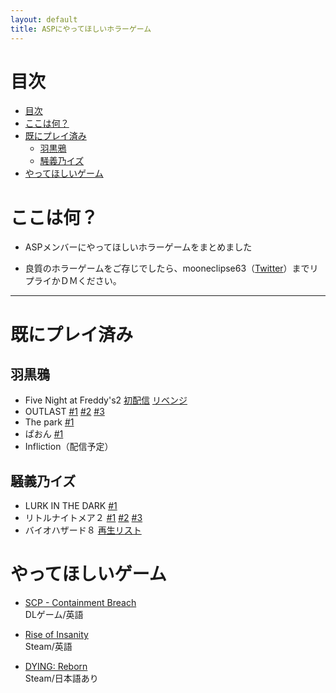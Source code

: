 ```yaml
---
layout: default
title: ASPにやってほしいホラーゲーム
---
```


# 目次
- [目次](#目次)
- [ここは何？](#ここは何)
- [既にプレイ済み](#既にプレイ済み)
  - [羽黒鴉](#羽黒鴉)
  - [騒義乃イズ](#騒義乃イズ)
- [やってほしいゲーム](#やってほしいゲーム)

# ここは何？

- ASPメンバーにやってほしいホラーゲームをまとめました

- 良質のホラーゲームをご存じでしたら、mooneclipse63（[Twitter](https://twitter.com/mooneclipse63)）までリプライかＤＭください。

---

# 既にプレイ済み

## 羽黒鴉

- Five Night at Freddy's2 [初配信](https://youtu.be/MHIEJm-Xa5Q) [リベンジ](https://youtu.be/cgcOClWXVlA)
- OUTLAST [#1](https://youtu.be/dLM7qo-QYhc) [#2](https://youtu.be/b1q0Yacd-K8) [#3](https://youtu.be/KaQQMAZTBCk)
- The park [#1](https://youtu.be/NAP1U12o7Uk)
- ぱおん [#1](https://youtu.be/DtNBWThi_0A)
- Infliction（配信予定）

## 騒義乃イズ

- LURK IN THE DARK [#1](https://youtu.be/kPvC-HxZNK8)
- リトルナイトメア２ [#1](https://youtu.be/RWLnkScrULQ) [#2](https://youtu.be/k8PJfxsuk3M) [#3](https://youtu.be/EF6ThNUjWtM)
- バイオハザード８ [再生リスト](https://youtube.com/playlist?list=PL8VZduDxS30-PcN-Oo0Txm_edKBf7txn1)

# やってほしいゲーム

- [SCP - Containment Breach](https://www.scpcbgame.com/)  
DLゲーム/英語

- [Rise of Insanity](https://store.steampowered.com/app/629220/Rise_of_Insanity/)  
Steam/英語

- [DYING: Reborn](https://store.steampowered.com/app/699700/DYING_Reborn/)  
Steam/日本語あり